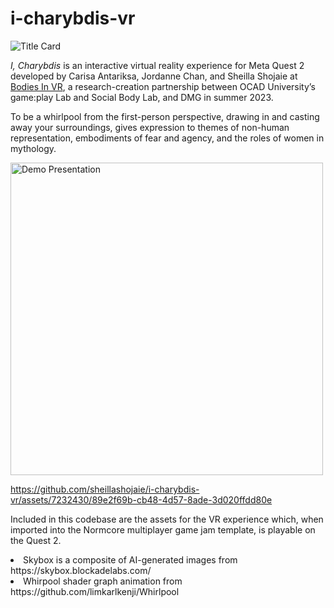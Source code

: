 # i-charybdis-vr
![Title Card](https://github.com/sheillashojaie/i-charybdis-vr/assets/7232430/4e71aac2-a679-4ee8-b5ab-5f1de64fbf8e)

_I, Charybdis_ is an interactive virtual reality experience for Meta Quest 2 developed by Carisa Antariksa, Jordanne Chan, and Sheilla Shojaie at [Bodies In VR](https://bip.dmg.to/), a research-creation partnership between OCAD University’s game:play Lab and Social Body Lab, and DMG in summer 2023. 

To be a whirlpool from the first-person perspective, drawing in and casting away your surroundings, gives expression to themes of non-human representation, embodiments of fear and agency, and the roles of women in mythology.

<img src="https://github.com/sheillashojaie/i-charybdis-vr/assets/7232430/5fff6746-b1f6-4c91-842a-413d950fe777" alt="Demo Presentation" width="500"/>



https://github.com/sheillashojaie/i-charybdis-vr/assets/7232430/89e2f69b-cb48-4d57-8ade-3d020ffdd80e




Included in this codebase are the assets for the VR experience which, when imported into the Normcore multiplayer game jam template, is playable on the Quest 2.

<li>Skybox is a composite of AI-generated images from https://skybox.blockadelabs.com/</li>
<li>Whirpool shader graph animation from https://github.com/limkarlkenji/Whirlpool</li>





